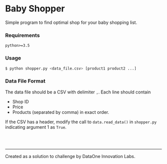 # Baby Shopper

Simple program to find optimal shop for your baby shopping list.

### Requirements
`python>=3.5`

### Usage
```bash
$ python shopper.py <data_file.csv> [product1 product2 ...]
```

### Data File Format

The data file should be a CSV with delimiter `,`. Each line should contain
* Shop ID
* Price
* Products (separated by comma)
in exact order.

If the CSV has a header, modify the call to `data.read_data()` in `shopper.py` indicating argument 1 as `True`.


<br/><br/>

---
Created as a solution to challenge by DataOne Innovation Labs.